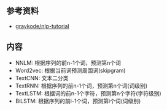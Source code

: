 ## 参考资料
- [graykode/nlp-tutorial](https://github.com/graykode/nlp-tutorial)

## 内容
- NNLM: 根据序列的前n-1个词，预测第n个词
- Word2vec: 根据当前词预测周围词(skipgram)
- TextCNN: 文本二分类
- TextRNN: 根据序列的前n-1个词，预测第n个词(词级别)
- TextLSTM: 根据词的前n-1个字符，预测第n个字符(字符级别)
- BiLSTM: 根据序列的前i-1个词，预测第i个词(词级别)